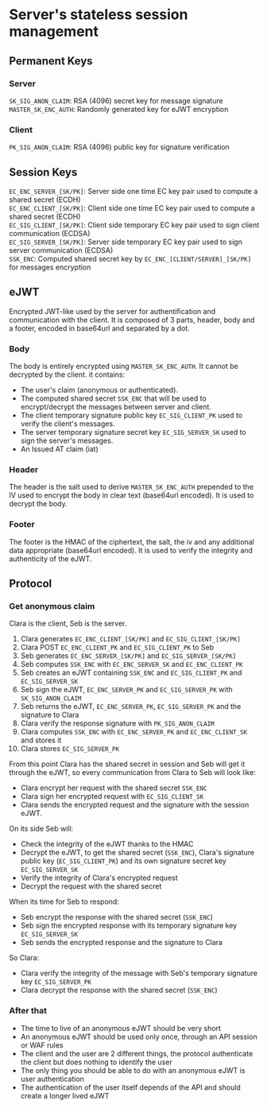 # Server's stateless session management

## Permanent Keys

### Server
`SK_SIG_ANON_CLAIM`: RSA (4096) secret key for message signature  
`MASTER_SK_ENC_AUTH`: Randomly generated key for eJWT encryption  

### Client
`PK_SIG_ANON_CLAIM`: RSA (4096) public key for signature verification  

## Session Keys
`EC_ENC_SERVER_[SK/PK]`: Server side one time EC key pair used to compute a shared secret (ECDH)  
`EC_ENC_CLIENT_[SK/PK]`: Client side one time EC key pair used to compute a shared secret (ECDH)  
`EC_SIG_CLIENT_[SK/PK]`: Client side temporary EC key pair used to sign client communication (ECDSA)  
`EC_SIG_SERVER_[SK/PK]`: Server side temporary EC key pair used to sign server communication (ECDSA)  
`SSK_ENC`: Computed shared secret key by `EC_ENC_[CLIENT/SERVER]_[SK/PK]` for messages encryption

## eJWT
Encrypted JWT-like used by the server for authentification and communication with the client. It is composed of 3 parts, header, body and a footer, encoded in base64url and separated by a dot.
### Body
The body is entirely encrypted using `MASTER_SK_ENC_AUTH`. It cannot be decrypted by the client. it contains:  
- The user's claim (anonymous or authenticated).
- The computed shared secret `SSK_ENC` that will be used to encrypt/decrypt the messages between server and client.
- The client temporary signature public key `EC_SIG_CLIENT_PK` used to verify the client's messages.
- The server temporary signature secret key `EC_SIG_SERVER_SK` used to sign the server's messages.
- An Issued AT claim (iat)
### Header
The header is the salt used to derive `MASTER_SK_ENC_AUTH` prepended to the IV used to encrypt the body in clear text (base64url encoded). It is used to decrypt the body.  
### Footer
The footer is the HMAC of the ciphertext, the salt, the iv and any additional data appropriate (base64url encoded). It is used to verify the integrity and authenticity of the eJWT.  

## Protocol

### Get anonymous claim
Clara is the client, Seb is the server.  
  
1. Clara generates `EC_ENC_CLIENT_[SK/PK]` and `EC_SIG_CLIENT_[SK/PK]`
2. Clara POST `EC_ENC_CLIENT_PK` and `EC_SIG_CLIENT_PK` to Seb
3. Seb generates `EC_ENC_SERVER_[SK/PK]` and `EC_SIG_SERVER_[SK/PK]`
4. Seb computes `SSK_ENC` with `EC_ENC_SERVER_SK` and `EC_ENC_CLIENT_PK`
5. Seb creates an eJWT containing `SSK_ENC` and `EC_SIG_CLIENT_PK` and `EC_SIG_SERVER_SK`
6. Seb sign the eJWT,  `EC_ENC_SERVER_PK` and `EC_SIG_SERVER_PK` with `SK_SIG_ANON_CLAIM`
7. Seb returns the eJWT, `EC_ENC_SERVER_PK`, `EC_SIG_SERVER_PK` and the signature to Clara
8. Clara verify the response signature with `PK_SIG_ANON_CLAIM`
9. Clara computes `SSK_ENC` with `EC_ENC_SERVER_PK` and `EC_ENC_CLIENT_SK` and stores it
10. Clara stores `EC_SIG_SERVER_PK`

From this point Clara has the shared secret in session and Seb will get it through the eJWT, so every communication from Clara to Seb will look like:
- Clara encrypt her request with the shared secret `SSK_ENC`
- Clara sign her encrypted request with `EC_SIG_CLIENT_SK`
- Clara sends the encrypted request and the signature with the session eJWT.
  
On its side Seb will:
- Check the integrity of the eJWT thanks to the HMAC
- Decrypt the eJWT, to get the shared secret (`SSK_ENC`), Clara's signature public key (`EC_SIG_CLIENT_PK`) and its own signature secret key `EC_SIG_SERVER_SK`
- Verify the integrity of Clara's encrypted request
- Decrypt the request with the shared secret
  
When its time for Seb to respond:
- Seb encrypt the response with the shared secret (`SSK_ENC`)
- Seb sign the encrypted response with its temporary signature key `EC_SIG_SERVER_SK`
- Seb sends the encrypted response and the signature to Clara
  
So Clara:
- Clara verify the integrity of the message with Seb's temporary signature key `EC_SIG_SERVER_PK`
- Clara decrypt the response with the shared secret (`SSK_ENC`)

### After that
- The time to live of an anonymous eJWT should be very short
- An anonymous eJWT should be used only once, through an API session or WAF rules
- The client and the user are 2 different things, the protocol authenticate the client but does nothing to identify the user
- The only thing you should be able to do with an anonymous eJWT is user authentication
- The authentication of the user itself depends of the API and should create a longer lived eJWT